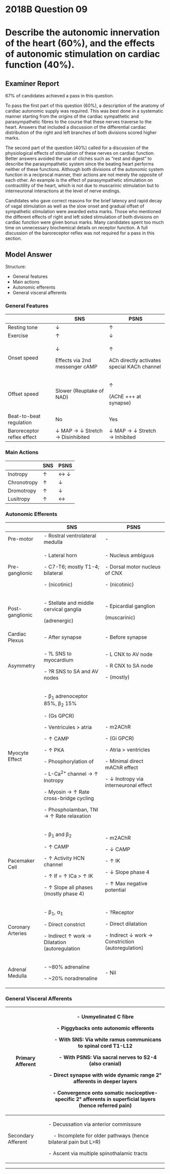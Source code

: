 <div class = "saq"> 

# 2018B Question 09 
# Describe the autonomic innervation of the heart (60%), and the effects of autonomic stimulation on cardiac function (40%).



## Examiner Report
67% of candidates achieved a pass in this question.


To pass the first part of this question (60%), a description of the anatomy of cardiac autonomic supply was required. This was best done in a systematic manner starting from the origins of the cardiac sympathetic and parasympathetic fibres to the course that these nerves traverse to the heart. Answers that included a discussion of the differential cardiac distribution of the right and left branches of both divisions scored higher marks.


The second part of the question (40%) called for a discussion of the physiological effects of stimulation of these nerves on cardiac function. Better answers avoided the use of clichés such as “rest and digest” to describe the parasympathetic system since the beating heart performs neither of these functions. Although both divisions of the autonomic system function in a reciprocal manner, their actions are not merely the opposite of each other. An example is the effect of parasympathetic stimulation on contractility of the heart, which is not due to muscarinic stimulation but to interneuronal interactions at the level of nerve endings.


Candidates who gave correct reasons for the brief latency and rapid decay of vagal stimulation as well as the slow onset and gradual offset of sympathetic stimulation were awarded extra marks. Those who mentioned the different effects of right and left sided stimulation of both divisions on cardiac function were given bonus marks. Many candidates spent too much time on unnecessary biochemical details on receptor function. A full discussion of the baroreceptor reflex was not required for a pass in this section.

## Model Answer
Structure:
- General features
- Main actions
- Autonomic efferents
- General visceral afferents

### General Features

|<p></p>|SNS|PSNS|
| -- | -- | -- |
|Resting tone|↓ |↑ |
|Exercise|↑ |↓ |
|Onset speed|<p>↓ </p><p>Effects via 2nd messenger cAMP</p>|<p>↑ </p><p>ACh directly activates special KACh channel</p>|
|Offset speed|Slower (Reuptake of NAD)|<p>↑ </p><p>(AChE +++ at synapse)</p>|
|Beat-to-beat regulation|No|Yes|
|Baroreceptor reflex effect|↓ MAP → ↓ Stretch → Disinhibited|↓ MAP → ↓ Stretch → Inhibited|

### Main Actions

|<p></p>|SNS|PSNS|
| -- | -- | -- |
|Inotropy|↑ |↔ ↓ |
|Chronotropy|↑ |↓ |
|Dromotropy|↑ |↓ |
|Lusitropy|↑ |↔|

### Autonomic Efferents

|<p></p>|SNS|PSNS|
| -- | -- | -- |
|Pre-motor|- Rostral ventrolateral medulla|-|
|Pre-ganglionic|<p>- Lateral horn </p><p>- C7-T6; mostly T1-4; bilateral</p><p>- (nicotinic)</p>|<p>- Nucleus ambiguus</p><p>- Dorsal motor nucleus of CNX</p><p>- (nicotinic)</p>|
|Post-ganglionic|<p>- Stellate and middle cervical ganglia</p><p>(adrenergic)</p>|<p>- Epicardial ganglion</p><p>(muscarinic)</p>|
|Cardiac Plexus|- After synapse|- Before synapse|
|Asymmetry|<p>- ?L SNS to myocardium</p><p>- ?R SNS to SA and AV nodes</p>|<p>- L CNX to AV node</p><p>- R CNX to SA node</p><p>- (mostly)</p>|
|Myocyte Effect|<p>- β<sub>1</sub> adrenoceptor 85%, β<sub>2</sub> 15%</p><p>- (Gs GPCR)</p><p>- Ventricules > atria</p><p>- ↑ CAMP</p><p>- ↑ PKA</p><p>- Phosphorylation of</p><p>- L-Ca<sup>2+</sup> channel → ↑ Inotropy</p><p>- Myosin → ↑ Rate cross-bridge cycling</p><p>- Phospholamban, TNI → ↑ Rate relaxation</p>|<p>- m2AChR</p><p>- (Gi GPCR)</p><p>- Atria > ventricles</p><p>- Minimal direct mAChR effect</p><p>- ↓ Inotropy via interneuronal effect</p>|
|Pacemaker Cell|<p>- β<sub>1</sub> and β<sub>2</sub></p><p>- ↑ CAMP</p><p>- ↑ Activity HCN channel</p><p>- ↑ If = ↑ ICa > ↑ IK</p><p>- ↑ Slope all phases (mostly phase 4)</p>|<p>- m2AChR</p><p>- ↓ CAMP</p><p>- ↑ IK</p><p>- ↓ Slope phase 4</p><p>- ↑ Max negative potential</p>|
|Coronary Arteries|<p>- β<sub>1</sub>, α<sub>1</sub></p><p>- Direct constrict</p><p>- Indirect ↑ work → Dilatation (autoregulation</p>|<p>- ?Receptor</p><p>- Direct dilatation</p><p>- Indirect ↓ work → Constriction (autoregulation)</p>|
|Adrenal Medulla|<p>- ~80% adrenaline</p><p>- ~20% noradrenaline</p>|- Nil|

### General Visceral Afferents

|Primary Afferent|<p>- Unmyelinated C fibre</p><p>- Piggybacks onto autonomic efferents</p><p>&emsp;- With SNS: Via white ramus communicans to spinal cord T1-L12</p><p>&emsp;- With PSNS: Via sacral nerves to S2-4 (also cranial)</p><p>- Direct synapse with wide dynamic range 2° afferents in deeper layers</p><p>- Convergence onto somatic nociceptive-specific 2° afferents in superficial layers<br>  (hence referred pain)</p>|
| -- | -- |
|Secondary Afferent|<p>- Decussation via anterior commissure</p><p>&emsp;- Incomplete for older pathways (hence bilateral pain but L>R)</p><p>- Ascent via multiple spinothalamic tracts</p>|



--- 

</div>